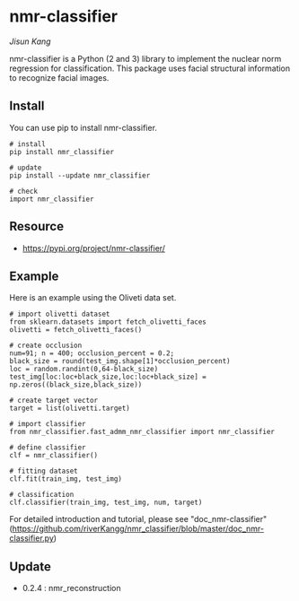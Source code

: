 # nmr-classifier

*Jisun Kang*

nmr-classifier is a Python (2 and 3) library to implement the nuclear norm regression for classification.
This package uses facial structural information to recognize facial images.

## Install
You can use pip to install nmr-classifier.
```{Python}
# install
pip install nmr_classifier

# update
pip install --update nmr_classifier

# check
import nmr_classifier
```

## Resource
- https://pypi.org/project/nmr-classifier/

## Example
Here is an example using the Oliveti data set.
```{Python}
# import olivetti dataset
from sklearn.datasets import fetch_olivetti_faces
olivetti = fetch_olivetti_faces()

# create occlusion
num=91; n = 400; occlusion_percent = 0.2; 
black_size = round(test_img.shape[1]*occlusion_percent)
loc = random.randint(0,64-black_size)
test_img[loc:loc+black_size,loc:loc+black_size] = np.zeros((black_size,black_size))

# create target vector
target = list(olivetti.target)

# import classifier
from nmr_classifier.fast_admm_nmr_classifier import nmr_classifier

# define classifier
clf = nmr_classifier()

# fitting dataset
clf.fit(train_img, test_img)

# classification
clf.classifier(train_img, test_img, num, target)
```
For detailed introduction and tutorial, please see "doc_nmr-classifier"
(https://github.com/riverKangg/nmr_classifier/blob/master/doc_nmr-classifier.py)

## Update
- 0.2.4
: nmr_reconstruction
